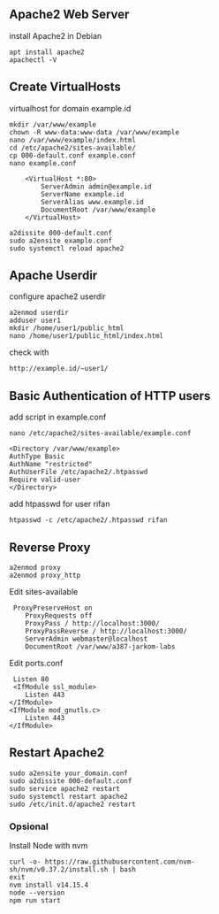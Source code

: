 ## Apache2 Web Server

install Apache2 in Debian

    apt install apache2
    apachectl -V

## Create VirtualHosts

virtualhost for domain example.id

    mkdir /var/www/example
    chown -R www-data:www-data /var/www/example
    nano /var/www/example/index.html
    cd /etc/apache2/sites-available/
    cp 000-default.conf example.conf
    nano example.conf

        <VirtualHost *:80>
            ServerAdmin admin@example.id
            ServerName example.id
            ServerAlias www.example.id
            DocumentRoot /var/www/example
        </VirtualHost>

    a2dissite 000-default.conf
    sudo a2ensite example.conf
    sudo systemctl reload apache2

## Apache Userdir

configure apache2 userdir

    a2enmod userdir
    adduser user1
    mkdir /home/user1/public_html
    nano /home/user1/public_html/index.html

check with

    http://example.id/~user1/

## Basic Authentication of HTTP users

add script in example.conf

    nano /etc/apache2/sites-available/example.conf

    <Directory /var/www/example>
    AuthType Basic
    AuthName "restricted"
    AuthUserFile /etc/apache2/.htpasswd
    Require valid-user
    </Directory>

add htpasswd for user rifan

    htpasswd -c /etc/apache2/.htpasswd rifan

## Reverse Proxy

    a2enmod proxy
    a2enmod proxy_http

Edit sites-available

     ProxyPreserveHost on
        ProxyRequests off
        ProxyPass / http://localhost:3000/
        ProxyPassReverse / http://localhost:3000/
        ServerAdmin webmaster@localhost
        DocumentRoot /var/www/a387-jarkom-labs

Edit ports.conf

     Listen 80
     <IfModule ssl_module>
        Listen 443
    </IfModule>
    <IfModule mod_gnutls.c>
        Listen 443
    </IfModule>

## Restart Apache2

    sudo a2ensite your_domain.conf
    sudo a2dissite 000-default.conf
    sudo service apache2 restart
    sudo systemctl restart apache2
    sudo /etc/init.d/apache2 restart

### Opsional

Install Node with nvm

    curl -o- https://raw.githubusercontent.com/nvm-sh/nvm/v0.37.2/install.sh | bash
    exit
    nvm install v14.15.4
    node --version
    npm run start
